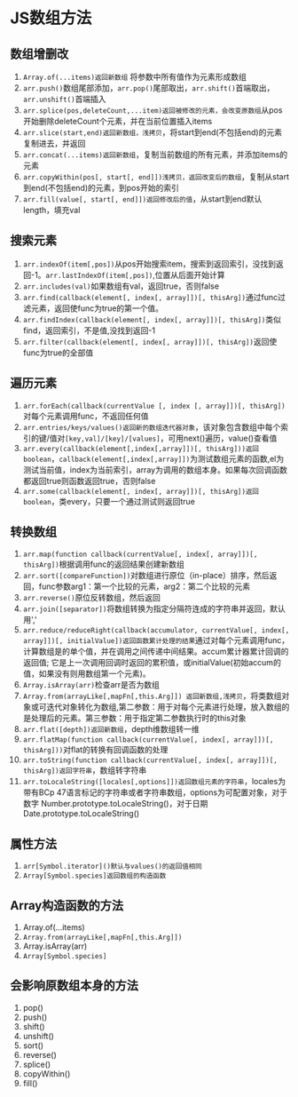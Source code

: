 # JS数组方法

## 数组增删改

1. `Array.of(...items)返回新数组` 将参数中所有值作为元素形成数组
2. `arr.push()`数组尾部添加，`arr.pop()`尾部取出，`arr.shift()`首端取出，`arr.unshift()`首端插入
3. `arr.splice(pos,deleteCount,...item)返回被修改的元素，会改变原数组`从pos开始删除deleteCount个元素，并在当前位置插入items
4. `arr.slice(start,end)返回新数组，浅拷贝`，将start到end(不包括end)的元素复制进去，并返回
5. `arr.concat(...items)返回新数组`，复制当前数组的所有元素，并添加items的元素
6. `arr.copyWithin(pos[, start[, end]])浅拷贝，返回改变后的数组`，复制从start到end(不包括end)的元素，到pos开始的索引
7. `arr.fill(value[, start[, end]])返回修改后的值`，从start到end默认length，填充val

## 搜索元素

1. `arr.indexOf(item[,pos])`从pos开始搜索item，搜索到返回索引，没找到返回-1。`arr.lastIndexOf(item[,pos])`,位置从后面开始计算
2. `arr.includes(val)`如果数组有val，返回true，否则false
3. `arr.find(callback(element[, index[, array]])[, thisArg])`通过func过滤元素，返回使func为true的第一个值。
4. `arr.findIndex(callback(element[, index[, array]])[, thisArg])`类似find，返回索引，不是值,没找到返回-1
5. `arr.filter(callback(element[, index[, array]])[, thisArg])`返回使func为true的全部值

## 遍历元素

1. `arr.forEach(callback(currentValue [, index [, array]])[, thisArg])`对每个元素调用func，不返回任何值
2. `arr.entries/keys/values()返回新的数组迭代器对象`，该对象包含数组中每个索引的键/值对`[key,val]/[key]/[values]`，可用next()遍历，value()查看值
3. `arr.every(callback(element[,index[,array]])[, thisArg]))返回boolean`，`callback(element[,index[,array]])`为测试数组元素的函数,el为测试当前值，index为当前索引，array为调用的数组本身。如果每次回调函数都返回true则函数返回true，否则false
4. `arr.some(callback(element[, index[, array]])[, thisArg])返回boolean`，类every，只要一个通过测试则返回true

## 转换数组

1. `arr.map(function callback(currentValue[, index[, array]])[, thisArg])`根据调用func的返回结果创建新数组
2. `arr.sort([compareFunction])`对数组进行原位（in-place）排序，然后返回，func参数arg1：第一个比较的元素，arg2：第二个比较的元素
3. `arr.reverse()`原位反转数组，然后返回
4. `arr.join([separator])`将数组转换为指定分隔符连成的字符串并返回，默认用','
5. `arr.reduce/reduceRight(callback(accumulator, currentValue[, index[, array]])[, initialValue])返回函数累计处理的结果`通过对每个元素调用func，计算数组是的单个值，并在调用之间传递中间结果。accum累计器累计回调的返回值; 它是上一次调用回调时返回的累积值，或initialValue(初始accum的值，如果没有则用数组第一个元素)。
6. `Array.isArray(arr)`检查arr是否为数组
7. `Array.from(arrayLike[,mapFn[,this.Arg]]) 返回新数组,浅拷贝`，将类数组对象或可迭代对象转化为数组,第二参数：用于对每个元素进行处理，放入数组的是处理后的元素。第三参数：用于指定第二参数执行时的this对象
8. `arr.flat([depth])返回新数组`，depth维数组转一维
9. `arr.flatMap(function callback(currentValue[, index[, array]])[, thisArg]))`对flat的转换有回调函数的处理
10. `arr.toString(function callback(currentValue[, index[, array]])[, thisArg])返回字符串`，数组转字符串
11. `arr.toLocaleString([locales[,options]])返回数组元素的字符串`，locales为带有BCp 47语言标记的字符串或者字符串数组，options为可配置对象，对于数字 Number.prototype.toLocaleString()，对于日期Date.prototype.toLocaleString()

## 属性方法

1. `arr[Symbol.iterator]()默认与values()的返回值相同`
2. `Array[Symbol.species]返回数组的构造函数`

## Array构造函数的方法

1. Array.of(...items)
2. `Array.from(arrayLike[,mapFn[,this.Arg]])`
3. Array.isArray(arr)
4. `Array[Symbol.species]`

## 会影响原数组本身的方法

1. pop()
2. push()
3. shift()
4. unshift()
5. sort()
6. reverse()
7. splice()
8. copyWithin()
9. fill()

<Vssue title="JavaScript issue" />